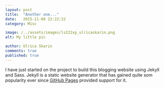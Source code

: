 ```yaml
---
layout: post
title:  "Another one..."
date:   2015-11-08 22:22:22
category: Misc

image: /../assets/images/ls222xp_ulricaskarin.png
alt: My little pic

author: Ulrica Skarin
comments: true
published: true
---
```



I have just started on the project to build this blogging website using Jekyll and Sass. Jekyll is a
static website generator that has gained quite som popularity ever since [GitHub Pages][github] provided support for it.


[github]: https://pages.github.com/

